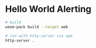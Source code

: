 # Hello World Alerting

```sh
# build
wasm-pack build --target web

# run with http-server via npm
http-server .
```